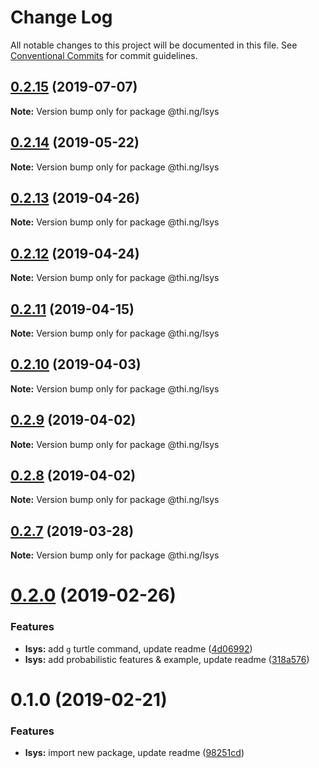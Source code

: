 # Change Log

All notable changes to this project will be documented in this file.
See [Conventional Commits](https://conventionalcommits.org) for commit guidelines.

## [0.2.15](https://github.com/thi-ng/umbrella/compare/@thi.ng/lsys@0.2.14...@thi.ng/lsys@0.2.15) (2019-07-07)

**Note:** Version bump only for package @thi.ng/lsys





## [0.2.14](https://github.com/thi-ng/umbrella/compare/@thi.ng/lsys@0.2.13...@thi.ng/lsys@0.2.14) (2019-05-22)

**Note:** Version bump only for package @thi.ng/lsys





## [0.2.13](https://github.com/thi-ng/umbrella/compare/@thi.ng/lsys@0.2.12...@thi.ng/lsys@0.2.13) (2019-04-26)

**Note:** Version bump only for package @thi.ng/lsys





## [0.2.12](https://github.com/thi-ng/umbrella/compare/@thi.ng/lsys@0.2.11...@thi.ng/lsys@0.2.12) (2019-04-24)

**Note:** Version bump only for package @thi.ng/lsys





## [0.2.11](https://github.com/thi-ng/umbrella/compare/@thi.ng/lsys@0.2.10...@thi.ng/lsys@0.2.11) (2019-04-15)

**Note:** Version bump only for package @thi.ng/lsys





## [0.2.10](https://github.com/thi-ng/umbrella/compare/@thi.ng/lsys@0.2.9...@thi.ng/lsys@0.2.10) (2019-04-03)

**Note:** Version bump only for package @thi.ng/lsys





## [0.2.9](https://github.com/thi-ng/umbrella/compare/@thi.ng/lsys@0.2.8...@thi.ng/lsys@0.2.9) (2019-04-02)

**Note:** Version bump only for package @thi.ng/lsys





## [0.2.8](https://github.com/thi-ng/umbrella/compare/@thi.ng/lsys@0.2.7...@thi.ng/lsys@0.2.8) (2019-04-02)

**Note:** Version bump only for package @thi.ng/lsys





## [0.2.7](https://github.com/thi-ng/umbrella/compare/@thi.ng/lsys@0.2.6...@thi.ng/lsys@0.2.7) (2019-03-28)

**Note:** Version bump only for package @thi.ng/lsys







# [0.2.0](https://github.com/thi-ng/umbrella/compare/@thi.ng/lsys@0.1.0...@thi.ng/lsys@0.2.0) (2019-02-26)


### Features

* **lsys:** add `g` turtle command, update readme ([4d06992](https://github.com/thi-ng/umbrella/commit/4d06992))
* **lsys:** add probabilistic features & example, update readme ([318a576](https://github.com/thi-ng/umbrella/commit/318a576))



# 0.1.0 (2019-02-21)


### Features

* **lsys:** import new package, update readme ([98251cd](https://github.com/thi-ng/umbrella/commit/98251cd))
